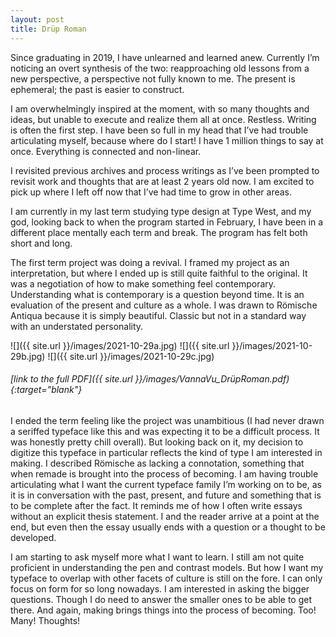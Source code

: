 ```yaml
---
layout: post
title: Drüp Roman
---
```


Since graduating in 2019, I have unlearned and learned anew. Currently I’m noticing an overt synthesis of the two: reapproaching old lessons from a new perspective, a perspective not fully known to me. The present is ephemeral; the past is easier to construct.

I am overwhelmingly inspired at the moment, with so many thoughts and ideas, but unable to execute and realize them all at once. Restless. Writing is often the first step. I have been so full in my head that I’ve had trouble articulating myself, because where do I start! I have 1 million things to say at once. Everything is connected and non-linear.

I revisited previous archives and process writings as I’ve been prompted to revisit work and thoughts that are at least 2 years old now. I am excited to pick up where I left off now that I’ve had time to grow in other areas.

I am currently in my last term studying type design at Type West, and my god, looking back to when the program started in February, I have been in a different place mentally each term and break. The program has felt both short and long. 

The first term project was doing a revival. I framed my project as an interpretation, but where I ended up is still quite faithful to the original. It was a negotiation of how to make something feel contemporary. Understanding what is contemporary is a question beyond time. It is an evaluation of the present and culture as a whole. I was drawn to Römische Antiqua because it is simply beautiful. Classic but not in a standard way with an understated personality.

![]({{ site.url }}/images/2021-10-29a.jpg)
![]({{ site.url }}/images/2021-10-29b.jpg)
![]({{ site.url }}/images/2021-10-29c.jpg)
###### [link to the full PDF]({{ site.url }}/images/VannaVu_DrüpRoman.pdf){:target="blank"}

I ended the term feeling like the project was unambitious (I had never drawn a seriffed typeface like this and was expecting it to be a difficult process. It was honestly pretty chill overall). But looking back on it, my decision to digitize this typeface in particular reflects the kind of type I am interested in making. I described Römische as lacking a connotation, something that when remade is brought into the process of becoming. I am having trouble articulating what I want the current typeface family I’m working on to be, as it is in conversation with the past, present, and future and something that is to be complete after the fact. It reminds me of how I often write essays without an explicit thesis statement. I and the reader arrive at a point at the end, but even then the essay usually ends with a question or a thought to be developed.

I am starting to ask myself more what I want to learn. I still am not quite proficient in understanding the pen and contrast models. But how I want my typeface to overlap with other facets of culture is still on the fore. I can only focus on form for so long nowadays. I am interested in asking the bigger questions. Though I do need to answer the smaller ones to be able to get there. And again, making brings things into the process of becoming. Too! Many! Thoughts!